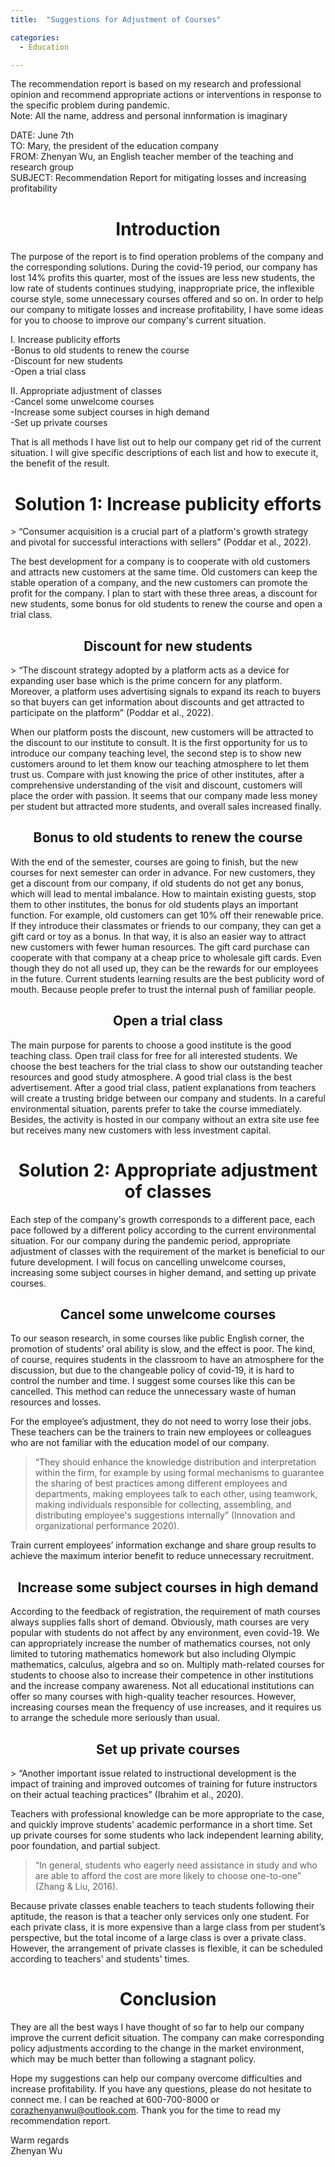 ```yaml
---
title:  "Suggestions for Adjustment of Courses"

categories: 
  - Education

---
```


The recommendation report is based on my research and professional opinion and recommend appropriate actions or interventions in response to the specific problem during pandemic. <br>
Note: All the name, address and personal innformation is imaginary


DATE: June 7th<br>
TO: Mary, the president of the education company<br>
FROM: Zhenyan Wu, an English teacher member of the teaching and research group<br>
SUBJECT: Recommendation Report for mitigating losses and increasing profitability<br>

<h1 align="center">Introduction</h1>
The purpose of the report is to find operation problems of the company and the corresponding solutions. During the covid-19 period, our company has lost 14% profits this quarter, most of the issues are less new students, the low rate of students continues studying, inappropriate price, the inflexible course style, some unnecessary courses offered and so on. In order to help our company to mitigate losses and increase profitability, I have some ideas for you to choose to improve our company's current situation.

I. Increase publicity efforts<br>
-Bonus to old students to renew the course<br>
-Discount for new students<br>
-Open a trial class<br>

II. Appropriate adjustment of classes<br>
-Cancel some unwelcome courses<br>
-Increase some subject courses in high demand<br>
-Set up private courses<br>

That is all methods I have list out to help our company get rid of the current situation. I will give specific descriptions of each list and how to execute it, the benefit of the result.

<h1 align="center">Solution 1: Increase publicity efforts</h1>
> “Consumer acquisition is a crucial part of a platform's growth strategy and pivotal for successful interactions with sellers” (Poddar et al., 2022).

The best development for a company is to cooperate with old customers and attracts new customers at the same time. Old customers can keep the stable operation of a company, and the new customers can promote the profit for the company. I plan to start with these three areas, a discount for new students, some bonus for old students to renew the course and open a trial class.

<h2 align="center">Discount for new students</h2>
> “The discount strategy adopted by a platform acts as a device for expanding user base which is the prime concern for any platform. Moreover, a platform uses advertising signals to expand its reach to buyers so that buyers can get information about discounts and get attracted to participate on the platform” (Poddar et al., 2022). 

When our platform posts the discount, new customers will be attracted to the discount to our institute to consult. It is the first opportunity for us to introduce our company teaching level, the second step is to show new customers around to let them know our teaching atmosphere to let them trust us. Compare with just knowing the price of other institutes, after a comprehensive understanding of the visit and discount, customers will place the order with passion. It seems that our company made less money per student but attracted more students, and overall sales increased finally.

<h2 align="center">Bonus to old students to renew the course</h2>
With the end of the semester, courses are going to finish, but the new courses for next semester can order in advance. For new customers, they get a discount from our company, if old students do not get any bonus, which will lead to mental imbalance. How to maintain existing guests, stop them to other institutes, the bonus for old students plays an important function. For example, old customers can get 10% off their renewable price. If they introduce their classmates or friends to our company, they can get a gift card or toy as a bonus. In that way, it is also an easier way to attract new customers with fewer human resources. The gift card purchase can cooperate with that company at a cheap price to wholesale gift cards. Even though they do not all used up, they can be the rewards for our employees in the future. Current students learning results are the best publicity word of mouth. Because people prefer to trust the internal push of familiar people.

<h2 align="center">Open a trial class</h2>
The main purpose for parents to choose a good institute is the good teaching class. Open trail class for free for all interested students. We choose the best teachers for the trial class to show our outstanding teacher resources and good study atmosphere. A good trial class is the best advertisement. After a good trial class, patient explanations from teachers will create a trusting bridge between our company and students. In a careful environmental situation, parents prefer to take the course immediately. Besides, the activity is hosted in our company without an extra site use fee but receives many new customers with less investment capital.

<h1 align="center">Solution 2: Appropriate adjustment of classes</h1>
Each step of the company's growth corresponds to a different pace, each pace followed by a different policy according to the current environmental situation. For our company during the pandemic period, appropriate adjustment of classes with the requirement of the market is beneficial to our future development. I will focus on cancelling unwelcome courses, increasing some subject courses in higher demand, and setting up private courses.

<h2 align="center">Cancel some unwelcome courses</h2>
To our season research, in some courses like public English corner, the promotion of students’ oral ability is slow, and the effect is poor. The kind, of course, requires students in the classroom to have an atmosphere for the discussion, but due to the changeable policy of covid-19, it is hard to control the number and time. I suggest some courses like this can be cancelled. This method can reduce the unnecessary waste of human resources and losses.

For the employee’s adjustment, they do not need to worry lose their jobs. These teachers can be the trainers to train new employees or colleagues who are not familiar with the education model of our company. 

> “They should enhance the knowledge distribution and interpretation within the firm, for example by using formal mechanisms to guarantee the sharing of best practices among different employees and departments, making employees talk to each other, using teamwork, making individuals responsible for collecting, assembling, and distributing employee's suggestions internally” (Innovation and organizational performance 2020).

Train current employees’ information exchange and share group results to achieve the maximum interior benefit to reduce unnecessary recruitment.

<h2 align="center">Increase some subject courses in high demand</h2>
According to the feedback of registration, the requirement of math courses always supplies falls short of demand. Obviously, math courses are very popular with students do not affect by any environment, even covid-19. We can appropriately increase the number of mathematics courses, not only limited to tutoring mathematics homework but also including Olympic mathematics, calculus, algebra and so on. Multiply math-related courses for students to choose also to increase their competence in other institutions and the increase company awareness. Not all educational institutions can offer so many courses with high-quality teacher resources. However, increasing courses mean the frequency of use increases, and it requires us to arrange the schedule more seriously than usual.

<h2 align="center">Set up private courses</h2>
> “Another important issue related to instructional development is the impact of training and improved outcomes of training for future instructors on their actual teaching practices” (Ibrahim et al., 2020). 

Teachers with professional knowledge can be more appropriate to the case, and quickly improve students' academic performance in a short time. Set up private courses for some students who lack independent learning ability, poor foundation, and partial subject. 

>“In general, students who eagerly need assistance in study and who are able to afford the cost are more likely to choose one-to-one” (Zhang & Liu, 2016). 

Because private classes enable teachers to teach students following their aptitude, the reason is that a teacher only services only one student. For each private class, it is more expensive than a large class from per student’s perspective, but the total income of a large class is over a private class. However, the arrangement of private classes is flexible, it can be scheduled according to teachers' and students' times.

<h1 align="center">Conclusion</h1>
They are all the best ways I have thought of so far to help our company improve the current deficit situation. The company can make corresponding policy adjustments according to the change in the market environment, which may be much better than following a stagnant policy.

Hope my suggestions can help our company overcome difficulties and increase profitability. If you have any questions, please do not hesitate to connect me. I can be reached at 600-700-8000 or corazhenyanwu@outlook.com. Thank you for the time to read my recommendation report.

Warm regards<br>
Zhenyan Wu
